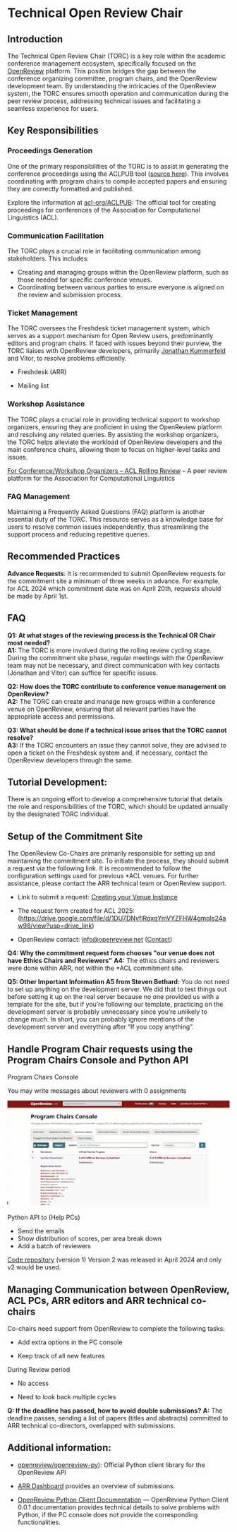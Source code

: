# Technical Open Review Chair

## Introduction

The Technical Open Review Chair (TORC) is a key role within the academic conference management ecosystem, specifically focused on the [OpenReview](https://openreview.net/) platform. This position bridges the gap between the conference organizing committee, program chairs, and the OpenReview development team. By understanding the intricacies of the OpenReview system, the TORC ensures smooth operation and communication during the peer review process, addressing technical issues and facilitating a seamless experience for users.

## Key Responsibilities

### Proceedings Generation
One of the primary responsibilities of the TORC is to assist in generating the conference proceedings using the ACLPUB tool ([source here](https://github.com/acl-org/ACLPUB)). This involves coordinating with program chairs to compile accepted papers and ensuring they are correctly formatted and published.

Explore the information at [acl-org/ACLPUB](https://github.com/acl-org/ACLPUB): The official tool for creating proceedings for conferences of the Association for Computational Linguistics (ACL).

### Communication Facilitation
The TORC plays a crucial role in facilitating communication among stakeholders. This includes:
* Creating and managing groups within the OpenReview platform, such as those needed for specific conference venues.
* Coordinating between various parties to ensure everyone is aligned on the review and submission process.

### Ticket Management
The TORC oversees the Freshdesk ticket management system, which serves as a support mechanism for Open Review users, predominantly editors and program chairs. If faced with issues beyond their purview, the TORC liaises with OpenReview developers, primarily [Jonathan Kummerfeld](http://j.k.kummerfeld@gmail.com/) and Vitor, to resolve problems efficiently.

* Freshdesk (ARR)

* Mailing list

### Workshop Assistance
The TORC plays a crucial role in providing technical support to workshop organizers, ensuring they are proficient in using the OpenReview platform and resolving any related queries. By assisting the workshop organizers, the TORC helps alleviate the workload of OpenReview developers and the main conference chairs, allowing them to focus on higher-level tasks and issues.

[For Conference/Workshop Organizers – ACL Rolling Review](https://aclrollingreview.org/organizers) – A peer review platform for the Association for Computational Linguistics

### FAQ Management
Maintaining a Frequently Asked Questions (FAQ) platform is another essential duty of the TORC. This resource serves as a knowledge base for users to resolve common issues independently, thus streamlining the support process and reducing repetitive queries.

## Recommended Practices

**Advance Requests**: It is recommended to submit OpenReview requests for the commitment site a minimum of three weeks in advance. For example, for ACL 2024 which commitment date was on April 20th, requests should be made by April 1st.

## FAQ

**Q1: At what stages of the reviewing process is the Technical OR Chair most needed?**  
**A1:** The TORC is more involved during the rolling review cycling stage. During the commitment site phase, regular meetings with the OpenReview team may not be necessary, and direct communication with key contacts (Jonathan and Vitor) can suffice for specific issues.

**Q2: How does the TORC contribute to conference venue management on OpenReview?**  
**A2:** The TORC can create and manage new groups within a conference venue on OpenReview, ensuring that all relevant parties have the appropriate access and permissions.

**Q3: What should be done if a technical issue arises that the TORC cannot resolve?**  
**A3:** If the TORC encounters an issue they cannot solve, they are advised to open a ticket on the Freshdesk system and, if necessary, contact the OpenReview developers through the same.


## Tutorial Development:
There is an ongoing effort to develop a comprehensive tutorial that details the role and responsibilities of the TORC, which should be updated annually by the designated TORC individual.

## Setup of the Commitment Site
The OpenReview Co-Chairs are primarily responsible for setting up and maintaining the commitment site. To initiate the process, they should submit a request via the following link. It is recommended to follow the configuration settings used for previous *ACL venues. For further assistance, please contact the ARR technical team or OpenReview support.

* Link to submit a request: [Creating your Venue Instance](https://docs.openreview.net/getting-started/hosting-a-venue-on-openreview/creating-your-venue-instance-submitting-a-venue-request-form)

* The request form created for ACL 2025: (https://drive.google.com/file/d/1DU7DNvflRqxgYmVYZFHW4gmqIs24aw98/view?usp=drive_link)

* OpenReview contact: info@openreview.net ([Contact](https://openreview.net/contact))

**Q4: Why the commitment request form chooses "our venue does not have Ethics Chairs and Reviewers"** 
**A4:** The ethics chairs and reviewers were done within ARR, not within the *ACL commitment site.

**Q5: Other Important Information**
**A5 from Steven Bethard:** You do not need to set up anything on the development server. We did that to test things out before setting it up on the real server because no one provided us with a template for the site, but if you’re following our template, practicing on the development server is probably unnecessary since you’re unlikely to change much. In short, you can probably ignore mentions of the development server and everything after “If you copy anything”.

## Handle Program Chair requests using the Program Chairs Console and Python API
Program Chairs Console

You may write messages about reviewers with 0 assignments

![Open Review Program Chairs Console](figures/openreview-program-chair.png)

Python API to (Help PCs)
* Send the emails
* Show distribution of scores, per area break down
* Add a batch of reviewers

[Code repository](https://github.com/acl-org/arr-openreview/blob/main/v2/v2_sae_assignments.py) (version 1)
Version 2 was released in April 2024 and only v2 would be used.

## Managing Communication between OpenReview, ACL PCs, ARR editors and ARR technical co-chairs

Co-chairs need support from OpenReview to complete the following tasks:

* Add extra options in the PC console

* Keep track of all new features

During Review period

* No access

* Need to look back multiple cycles

**Q: If the deadline has passed, how to avoid double submissions?** 
**A:** The deadline passes, sending a list of papers (titles and abstracts) committed to ARR technical co-directors, overlapped with submissions.

## Additional information:

* [openreview/openreview-py](https://github.com/openreview/openreview-py)): Official Python client library for the OpenReview API

* [ARR Dashboard](https://stats.aclrollingreview.org/iterations/2024/june/) provides an overview of submissions.

* [OpenReview Python Client Documentation](https://openreview-py.readthedocs.io/en/latest/) — OpenReview Python Client 0.0.1 documentation provides technical details to solve problems with Python, if the PC console does not provide the corresponding functionalities.
